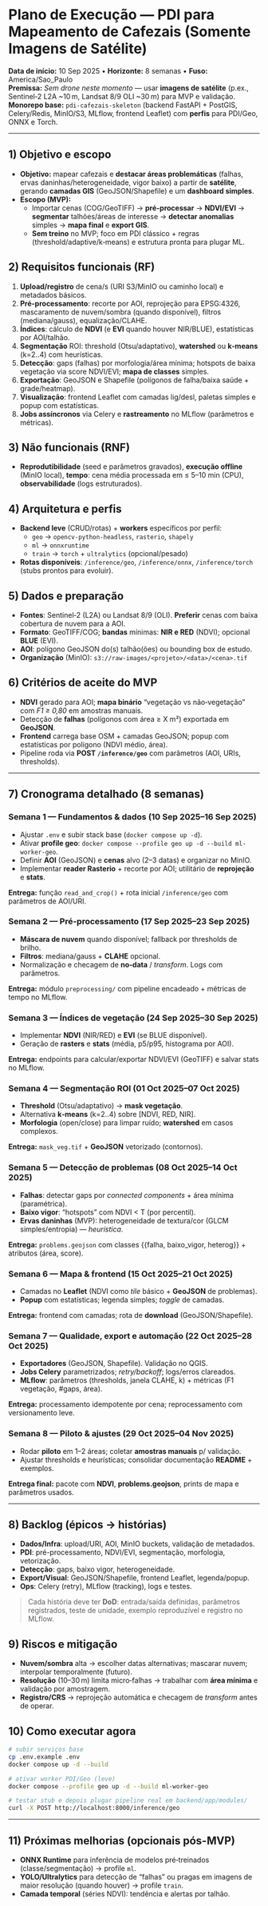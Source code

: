 # Plano de Execução — PDI para Mapeamento de Cafezais (Somente Imagens de Satélite)

**Data de início:** 10 Sep 2025 • **Horizonte:** 8 semanas • **Fuso:** America/Sao_Paulo  
**Premissa:** *Sem drone neste momento* — usar **imagens de satélite** (p.ex., Sentinel‑2 L2A ~10 m, Landsat 8/9 OLI ~30 m) para MVP e validação.  
**Monorepo base:** `pdi-cafezais-skeleton` (backend FastAPI + PostGIS, Celery/Redis, MinIO/S3, MLflow, frontend Leaflet) com **perfis** para PDI/Geo, ONNX e Torch.

---

## 1) Objetivo e escopo
- **Objetivo:** mapear cafezais e **destacar áreas problemáticas** (falhas, ervas daninhas/heterogeneidade, vigor baixo) a partir de **satélite**, gerando **camadas GIS** (GeoJSON/Shapefile) e um **dashboard simples**.
- **Escopo (MVP):**
  - Importar cenas (COG/GeoTIFF) → **pré-processar** → **NDVI/EVI** → **segmentar** talhões/áreas de interesse → **detectar anomalias** simples → **mapa final** e **export GIS**.
  - **Sem treino** no MVP; foco em PDI clássico + regras (threshold/adaptive/k‑means) e estrutura pronta para plugar ML.

## 2) Requisitos funcionais (RF)
1. **Upload/registro** de cena/s (URI S3/MinIO ou caminho local) e metadados básicos.
2. **Pré-processamento**: recorte por AOI, reprojeção para EPSG:4326, mascaramento de nuvem/sombra (quando disponível), filtros (mediana/gauss), equalização/CLAHE.
3. **Índices**: cálculo de **NDVI** (e **EVI** quando houver NIR/BLUE), estatísticas por AOI/talhão.
4. **Segmentação** ROI: threshold (Otsu/adaptativo), **watershed** ou **k‑means** (k=2..4) com heurísticas.
5. **Detecção**: gaps (falhas) por morfologia/área mínima; hotspots de baixa vegetação via score NDVI/EVI; **mapa de classes** simples.
6. **Exportação**: GeoJSON e Shapefile (polígonos de falha/baixa saúde + grade/heatmap).
7. **Visualização**: frontend Leaflet com camadas lig/desl, paletas simples e popup com estatísticas.
8. **Jobs assíncronos** via Celery e **rastreamento** no MLflow (parâmetros e métricas).

## 3) Não funcionais (RNF)
- **Reprodutibilidade** (seed e parâmetros gravados), **execução offline** (MinIO local), **tempo**: cena média processada em ≤ 5–10 min (CPU), **observabilidade** (logs estruturados).

## 4) Arquitetura e perfis
- **Backend leve** (CRUD/rotas) + **workers** específicos por perfil:
  - `geo` → `opencv-python-headless`, `rasterio`, `shapely`
  - `ml` → `onnxruntime`
  - `train` → `torch` + `ultralytics` (opcional/pesado)
- **Rotas disponíveis**: `/inference/geo`, `/inference/onnx`, `/inference/torch` (stubs prontos para evoluir).

## 5) Dados e preparação
- **Fontes**: Sentinel‑2 (L2A) ou Landsat 8/9 (OLI). **Preferir** cenas com baixa cobertura de nuvem para a AOI.
- **Formato**: GeoTIFF/COG; **bandas** mínimas: **NIR e RED** (NDVI); opcional **BLUE** (EVI).
- **AOI**: polígono GeoJSON do(s) talhão(ões) ou bounding box de estudo.
- **Organização** (MinIO): `s3://raw-images/<projeto>/<data>/<cena>.tif`

## 6) Critérios de aceite do MVP
- **NDVI** gerado para AOI; **mapa binário** “vegetação vs não‑vegetação” com *F1 ≥ 0,80* em amostras manuais.
- Detecção de **falhas** (polígonos com área ≥ X m²) exportada em **GeoJSON**.
- **Frontend** carrega base OSM + camadas GeoJSON; popup com estatísticas por polígono (NDVI médio, área).
- Pipeline roda via **POST `/inference/geo`** com parâmetros (AOI, URIs, thresholds).

---

## 7) Cronograma detalhado (8 semanas)

### Semana 1 — Fundamentos & dados (10 Sep 2025–16 Sep 2025)
- Ajustar `.env` e subir stack base (`docker compose up -d`).
- Ativar **profile geo**: `docker compose --profile geo up -d --build ml-worker-geo`.
- Definir **AOI** (GeoJSON) e **cenas** alvo (2–3 datas) e organizar no MinIO.
- Implementar **reader Rasterio** + recorte por AOI; utilitário de **reprojeção** e **stats**.

**Entrega:** função `read_and_crop()` + rota inicial `/inference/geo` com parâmetros de AOI/URI.  

### Semana 2 — Pré-processamento (17 Sep 2025–23 Sep 2025)
- **Máscara de nuvem** quando disponível; fallback por thresholds de brilho.
- **Filtros**: mediana/gauss + **CLAHE** opcional.
- Normalização e checagem de **no‑data** / *transform*. Logs com parâmetros.

**Entrega:** módulo `preprocessing/` com pipeline encadeado + métricas de tempo no MLflow.

### Semana 3 — Índices de vegetação (24 Sep 2025–30 Sep 2025)
- Implementar **NDVI** (NIR/RED) e **EVI** (se BLUE disponível).
- Geração de **rasters** e **stats** (média, p5/p95, histograma por AOI).

**Entrega:** endpoints para calcular/exportar NDVI/EVI (GeoTIFF) e salvar stats no MLflow.

### Semana 4 — Segmentação ROI (01 Oct 2025–07 Oct 2025)
- **Threshold** (Otsu/adaptativo) → **mask vegetação**.
- Alternativa **k‑means** (k=2..4) sobre [NDVI, RED, NIR].
- **Morfologia** (open/close) para limpar ruído; **watershed** em casos complexos.

**Entrega:** `mask_veg.tif` + **GeoJSON** vetorizado (contornos).

### Semana 5 — Detecção de problemas (08 Oct 2025–14 Oct 2025)
- **Falhas**: detectar gaps por *connected components* + área mínima (paramétrica).
- **Baixo vigor**: “hotspots” com NDVI < T (por percentil).
- **Ervas daninhas** (MVP): heterogeneidade de textura/cor (GLCM simples/entropia) — *heurística*.

**Entrega:** `problems.geojson` com classes {{falha, baixo_vigor, heterog}} + atributos (área, score).

### Semana 6 — Mapa & frontend (15 Oct 2025–21 Oct 2025)
- Camadas no **Leaflet** (NDVI como *tile* básico + **GeoJSON** de problemas).
- **Popup** com estatísticas; legenda simples; *toggle* de camadas.

**Entrega:** frontend com camadas; rota de **download** (GeoJSON/Shapefile).

### Semana 7 — Qualidade, export e automação (22 Oct 2025–28 Oct 2025)
- **Exportadores** (GeoJSON, Shapefile). Validação no QGIS.
- **Jobs Celery** parametrizados; *retry/backoff*; logs/erros clareados.
- **MLflow**: parâmetros (thresholds, janela CLAHE, k) + métricas (F1 vegetação, #gaps, área).

**Entrega:** processamento idempotente por cena; reprocessamento com versionamento leve.

### Semana 8 — Piloto & ajustes (29 Oct 2025–04 Nov 2025)
- Rodar **piloto** em 1–2 áreas; coletar **amostras manuais** p/ validação.
- Ajustar thresholds e heurísticas; consolidar documentação **README** + exemplos.

**Entrega final:** pacote com **NDVI**, **problems.geojson**, prints de mapa e parâmetros usados.

---

## 8) Backlog (épicos → histórias)
- **Dados/Infra**: upload/URI, AOI, MinIO buckets, validação de metadados.
- **PDI**: pré-processamento, NDVI/EVI, segmentação, morfologia, vetorização.
- **Detecção**: gaps, baixo vigor, heterogeneidade.
- **Export/Visual**: GeoJSON/Shapefile, frontend Leaflet, legenda/popup.
- **Ops**: Celery (retry), MLflow (tracking), logs e testes.

> Cada história deve ter **DoD**: entrada/saída definidas, parâmetros registrados, teste de unidade, exemplo reproduzível e registro no MLflow.

## 9) Riscos e mitigação
- **Nuvem/sombra** alta → escolher datas alternativas; mascarar nuvem; interpolar temporalmente (futuro).
- **Resolução** (10–30 m) limita micro‑falhas → trabalhar com **área mínima** e validação por amostragem.
- **Registro/CRS** → reprojeção automática e checagem de *transform* antes de operar.

## 10) Como executar agora
```bash
# subir serviços base
cp .env.example .env
docker compose up -d --build

# ativar worker PDI/Geo (leve)
docker compose --profile geo up -d --build ml-worker-geo

# testar stub e depois plugar pipeline real em backend/app/modules/
curl -X POST http://localhost:8000/inference/geo
```

---

## 11) Próximas melhorias (opcionais pós-MVP)
- **ONNX Runtime** para inferência de modelos pré‑treinados (classe/segmentação) → profile `ml`.
- **YOLO/Ultralytics** para detecção de “falhas” ou pragas em imagens de maior resolução (quando houver) → profile `train`.
- **Camada temporal** (séries NDVI): tendência e alertas por talhão.

